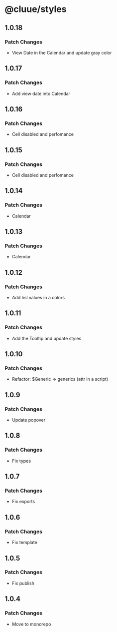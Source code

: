 # @cluue/styles

## 1.0.18

### Patch Changes

-   View Date in the Calendar and update gray color

## 1.0.17

### Patch Changes

-   Add view date into Calendar

## 1.0.16

### Patch Changes

-   Cell disabled and perfomance

## 1.0.15

### Patch Changes

-   Cell disabled and perfomance

## 1.0.14

### Patch Changes

-   Calendar

## 1.0.13

### Patch Changes

-   Calendar

## 1.0.12

### Patch Changes

-   Add hsl values in a colors

## 1.0.11

### Patch Changes

-   Add the Tooltip and update styles

## 1.0.10

### Patch Changes

-   Refactor: $Generic => generics (attr in a script)

## 1.0.9

### Patch Changes

-   Update popover

## 1.0.8

### Patch Changes

-   Fix types

## 1.0.7

### Patch Changes

-   Fix exports

## 1.0.6

### Patch Changes

-   Fix template

## 1.0.5

### Patch Changes

-   Fix publish

## 1.0.4

### Patch Changes

-   Move to monorepo
